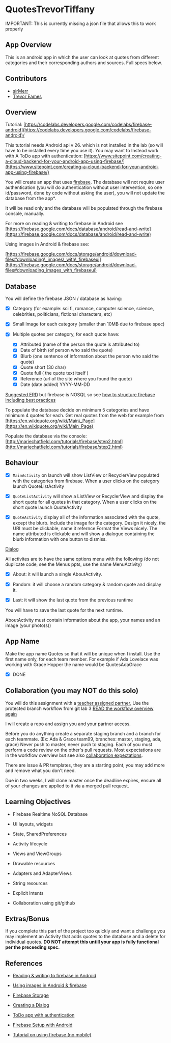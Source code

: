 # QuotesTrevorTiffany

IMPORTANT: This is currently missing a json file that allows this to work properly

## App Overview
This is an android app in which the user can look at quotes from different categories and their corresponding authors and sources. Full specs below.

## Contributors
- [sirMerr](github.com/sirmerr)
- [Trevor Eames](github.com/gimongi)

## Overview
Tutorial:   [https://codelabs.developers.google.com/codelabs/firebase-android](https://codelabs.developers.google.com/codelabs/firebase-android)/

This tutorial needs Android api v 26. which is not installed in the lab (so will have to be installed every time you use it).  You may want to Instead work with A ToDo app with authentication: [https://www.sitepoint.com/creating-a-cloud-backend-for-your-android-app-using-firebase/](https://www.sitepoint.com/creating-a-cloud-backend-for-your-android-app-using-firebase/)

You will create an app that uses   [firebase](https://firebase.google.com/docs/android/setup).  The database will not require user authentication (you will do authentication without user intervention, so one id/password, done by code without asking the user), you will not update the database from the app\*.

It will be read only and the database will be populated through the firebase console, manually.

For more on reading & writing to firebase in Android see [https://firebase.google.com/docs/database/android/read-and-write](https://firebase.google.com/docs/database/android/read-and-write)

Using images in Android & firebase see:

[https://firebase.google.com/docs/storage/android/download-files#downloading\_images\_with\_firebaseui](https://firebase.google.com/docs/storage/android/download-files#downloading_images_with_firebaseui)

## Database

You will define the firebase JSON / database as having:

- [X] Category (for example: sci fi, romance, computer science, science, celebrities, politicians, fictional characters, etc)

* [X] Small Image for each category (smaller than 10MB due to firebase spec)

* [X] Multiple quotes per category, for each quote have:
    - [X] Attributed (name of the person the quote is attributed to)
    - [X] Date of birth (of person who said the quote)
    - [X] Blurb  (one sentence of information about the person who said the quote)
    - [X] Quote short (30 char)
    - [X] Quote full ( the quote text itself )
    - [X] Reference (url of the site where you found the quote)
    - [X] Date (date added)  YYYY-MM-DD

[Suggested ERD](https://drive.google.com/file/d/0B-CHlg81QPjfU25PbWI0VGYtbzQ/view?usp=sharing)   but firebase is NOSQL so see [how to structure firebase including best practices](https://firebase.google.com/docs/database/web/structure-data)

To populate the database decide on minimum 5 categories and have minimum 4 quotes for each. Get real quotes from the web for example from   [https://en.wikiquote.org/wiki/Main\_Page](https://en.wikiquote.org/wiki/Main_Page)

Populate the database via the console: [http://mariechatfield.com/tutorials/firebase/step2.html](http://mariechatfield.com/tutorials/firebase/step2.html)

## Behaviour

- [X] `MainActivity` on launch will show  ListView or RecyclerView populated with the categories from firebase.  When a user clicks on the category launch QuoteListActivity

- [X] `QuoteListActivity` will show a ListView or RecyclerView and display the short quote for all quotes in that category.  When a user clicks on the short quote launch QuoteActivity

- [X] `QuoteActivity` display all of the information associated with the quote, except the blurb.  Include the image for the category. Design it nicely, the URI must be clickable, name it refernce    Format the Views nicely.  The name attributed is clickable and will show a dialogue containing the blurb information with one button to dismiss.

[Dialog](https://developer.android.com/guide/topics/ui/dialogs.html)

All activites are to have the same options menu with the following (do not duplicate code, see the Menus ppts, use the name MenuActivity)

- [X] About: it will launch a single AboutActivity.

- [X] Random: it will choose a random category & random quote and display it.
- [X] Last: it will show the last quote from the previous runtime

You will have to save the last quote for the next runtime.

AboutActivity must contain information about the app, your names and an image (your photo(s))

## App Name

Make the app name Quotes<name1><name2>  so that it will be unique when I install. Use the first name only, for each team member.  For example if Ada Lovelace was working with Grace Hopper  the name would be QuotesAdaGrace
- [X] DONE
## Collaboration (you may NOT do this solo)

You will do this assignment with a [teacher assigned partner.](https://docs.google.com/spreadsheets/d/1S3rkvnp0wGZkONimtI9jGYbM77eEcgN-g74v6uQF6AI/edit?usp=sharing)  Use the protected branch workflow from git lab 3 [READ the workflow overview again](https://github.com/Android518-2017/git-workflow)

I will create a repo and assign you and your partner access.

Before you do anything create a separate staging branch and a branch for each teammate.  (Ex:  Ada & Grace team99, branches:  master, staging, ada, grace)    Never push to master,  never push to staging.   Each of you must perform a code review on the other&#39;s pull requests.   Most expectations are in the workflow overview but see also [collaboration expectations](https://docs.google.com/document/d/1lo4pILADxl4YcSrMcl0JJDyq4w9tEtgzDTO7Xyr1ZmU/edit?usp=sharing).

There are issue & PR templates, they are a starting point, you may add more and remove what you don&#39;t need.

Due in two weeks,  I will clone master once the deadline expires, ensure all of your changes are applied to it via a merged pull request. [
](https://docs.google.com/document/d/1lo4pILADxl4YcSrMcl0JJDyq4w9tEtgzDTO7Xyr1ZmU/edit)

## Learning Objectives

* Firebase Realtime NoSQL Database

* UI layouts, widgets
* State, SharedPreferences
* Activity lifecycle
* Views and ViewGroups

* Drawable resources
* Adapters and AdapterViews

* String resources
* Explicit Intents
* Collaboration using git/github

## Extras/Bonus

If you complete this part of the project too quickly and want a challenge  you may implement an Activity that adds quotes to the database and a delete for individual quotes. **DO NOT attempt this untill your app is fully functional per the preceeding spec.**

## References

* [Reading & writing to firebase in Android](https://firebase.google.com/docs/database/android/read-and-write)
* [Using images in Android & firebase](https://firebase.google.com/docs/storage/android/download-files#downloading_images_with_firebaseui)

* [Firebase Storage](https://firebase.google.com/docs/storage/)
* [Creating a Dialog](https://developer.android.com/guide/topics/ui/dialogs.html)
* [ToDo app with authentication](https://www.sitepoint.com/creating-a-cloud-backend-for-your-android-app-using-firebase/)
* [Firebase Setup with Android](https://firebase.google.com/docs/android/setup)
* [Tutorial on using firebase (no mobile)](https://github.com/mchat/tutorials/tree/master/firebase)
